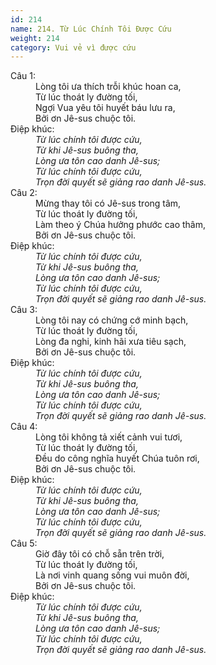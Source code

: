 ```yaml
---
id: 214
name: 214. Từ Lúc Chính Tôi Được Cứu
weight: 214
category: Vui vẻ vì được cứu
---
```

<dl><dt>Câu 1:</dt><dd data-verse="1"> Lòng tôi ưa thích trỗi khúc hoan ca, <br/>Từ lúc thoát ly đường tối, <br/>Ngợi Vua yêu tôi huyết báu lưu ra, <br/>Bởi ơn Jê-sus chuộc tôi. </dd><dt>Điệp khúc:</dt><dd data-chorus="1"><em>Từ lúc chính tôi được cứu, <br/>Từ khi Jê-sus buông tha, <br/>Lòng ưa tôn cao danh Jê-sus; <br/>Từ lúc chính tôi được cứu, <br/>Trọn đời quyết sẽ giảng rao danh Jê-sus. </em></dd><dt>Câu 2:</dt><dd data-verse="2">Mừng thay tôi có Jê-sus trong tâm, <br/>Từ lúc thoát ly đường tối, <br/>Làm theo ý Chúa hưởng phước cao thâm, <br/>Bởi ơn Jê-sus chuộc tôi. </dd><dt>Điệp khúc:</dt><dd data-chorus="1"><em>Từ lúc chính tôi được cứu, <br/>Từ khi Jê-sus buông tha, <br/>Lòng ưa tôn cao danh Jê-sus; <br/>Từ lúc chính tôi được cứu, <br/>Trọn đời quyết sẽ giảng rao danh Jê-sus. </em></dd><dt>Câu 3:</dt><dd data-verse="3">Lòng tôi nay có chứng cớ minh bạch, <br/>Từ lúc thoát ly đường tối, <br/>Lòng đa nghi, kinh hãi xưa tiêu sạch, <br/>Bởi ơn Jê-sus chuộc tôi. </dd><dt>Điệp khúc:</dt><dd data-chorus="1"><em>Từ lúc chính tôi được cứu, <br/>Từ khi Jê-sus buông tha, <br/>Lòng ưa tôn cao danh Jê-sus; <br/>Từ lúc chính tôi được cứu, <br/>Trọn đời quyết sẽ giảng rao danh Jê-sus. </em></dd><dt>Câu 4:</dt><dd data-verse="4">Lòng tôi không tả xiết cảnh vui tươi, <br/>Từ lúc thoát ly đường tối, <br/>Đều do công nghĩa huyết Chúa tuôn rơi, <br/>Bởi ơn Jê-sus chuộc tôi. </dd><dt>Điệp khúc:</dt><dd data-chorus="1"><em>Từ lúc chính tôi được cứu, <br/>Từ khi Jê-sus buông tha, <br/>Lòng ưa tôn cao danh Jê-sus; <br/>Từ lúc chính tôi được cứu, <br/>Trọn đời quyết sẽ giảng rao danh Jê-sus. </em></dd><dt>Câu 5:</dt><dd data-verse="5">Giờ đây tôi có chỗ sẵn trên trời, <br/>Từ lúc thoát ly đường tối, <br/>Là nơi vinh quang sống vui muôn đời, <br/>Bởi ơn Jê-sus chuộc tôi. </dd><dt>Điệp khúc:</dt><dd data-chorus="1"><em>Từ lúc chính tôi được cứu, <br/>Từ khi Jê-sus buông tha, <br/>Lòng ưa tôn cao danh Jê-sus; <br/>Từ lúc chính tôi được cứu, <br/>Trọn đời quyết sẽ giảng rao danh Jê-sus. </em></dd></dl>
